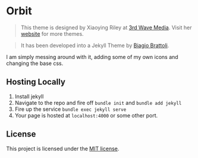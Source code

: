 # Orbit
> This theme is designed by Xiaoying Riley at [3rd Wave Media](http://themes.3rdwavemedia.com/). 
> Visit her [website](http://themes.3rdwavemedia.com/) for more themes.

> It has been developed into a Jekyll Theme by [Biagio Brattoli](https://github.com/bbrattoli).

I am simply messing around with it, adding some of my own icons and changing the base css.

## Hosting Locally

1. Install jekyll
1. Navigate to the repo and fire off ``bundle init`` and ``bundle add jekyll``
1. Fire up the service ``bundle exec jekyll serve``
1. Your page is hosted at ``localhost:4000`` or some other port.

## License

This project is licensed under the [MIT license](LICENSE.txt).
